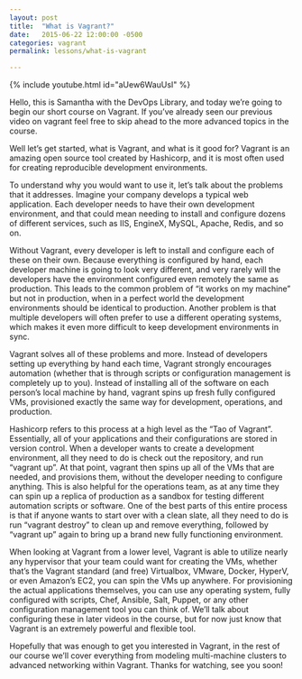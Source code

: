 ```yaml
---
layout: post
title:  "What is Vagrant?"
date:   2015-06-22 12:00:00 -0500
categories: vagrant
permalink: lessons/what-is-vagrant

---
```

{% include youtube.html id="aUew6WauUsI" %}

Hello, this is Samantha with the DevOps Library, and today we’re going to begin our short course on Vagrant.  If you’ve already seen our previous video on vagrant feel free to skip ahead to the more advanced topics in the course.

Well let’s get started, what is Vagrant, and what is it good for?  Vagrant is an amazing open source tool created by Hashicorp, and it is most often used for creating reproducible development environments.

To understand why you would want to use it, let’s talk about the problems that it addresses.  Imagine your company develops a typical web application.  Each developer needs to have their own development environment, and that could mean needing to install and configure dozens of different services, such as IIS, EngineX, MySQL, Apache, Redis, and so on.

Without Vagrant, every developer is left to install and configure each of these on their own.  Because everything is configured by hand, each developer machine is going to look very different, and very rarely will the developers have the environment configured even remotely the same as production.  This leads to the common problem of “it works on my machine” but not in production, when in a perfect world the development environments should be identical to production.  Another problem is that multiple developers will often prefer to use a different operating systems, which makes it even more difficult to keep development environments in sync.

Vagrant solves all of these problems and more.  Instead of developers setting up everything by hand each time, Vagrant strongly encourages automation (whether that is through scripts or configuration management is completely up to you).  Instead of installing all of the software on each person’s local machine by hand, vagrant spins up fresh fully configured VMs, provisioned exactly the same way for development, operations, and production.

Hashicorp refers to this process at a high level as the “Tao of Vagrant”.  Essentially, all of your applications and their configurations are stored in version control.  When a developer wants to create a development environment, all they need to do is check out the repository, and run “vagrant up”.  At that point, vagrant then spins up all of the VMs that are needed, and provisions them, without the developer needing to configure anything.  This is also helpful for the operations team, as at any time they can spin up a replica of production as a sandbox for testing different automation scripts or software.  One of the best parts of this entire process is that if anyone wants to start over with a clean slate, all they need to do is run “vagrant destroy” to clean up and remove everything, followed by “vagrant up” again to bring up a brand new fully functioning environment.

When looking at Vagrant from a lower level, Vagrant is able to utilize nearly any hypervisor that your team could want for creating the VMs, whether that’s the Vagrant standard (and free) Virtualbox, VMware, Docker, HyperV, or even Amazon’s EC2, you can spin the VMs up anywhere.  For provisioning the actual applications themselves, you can use any operating system, fully configured with scripts, Chef, Ansible, Salt, Puppet, or any other configuration management tool you can think of.  We’ll talk about configuring these in later videos in the course, but for now just know that Vagrant is an extremely powerful and flexible tool.

Hopefully that was enough to get you interested in Vagrant, in the rest of our course we’ll cover everything from modeling multi-machine clusters to advanced networking within Vagrant.  Thanks for watching, see you soon!
